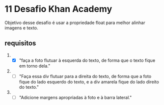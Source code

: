 # 11 Desafio Khan Academy 
Objetivo desse desafio é usar a propriedade float para melhor alinhar imagens e texto.
## requisitos
1. - [x] "faça a foto flutuar à esquerda do texto, de forma que o texto fique em torno dela."
2. - [ ] "Faça essa div flutuar para a direita do texto, de forma que a foto fique do lado esquerdo do texto, e a div amarela fique do lado direito do texto."
3. - [ ] "Adicione margens apropriadas à foto e à barra lateral."